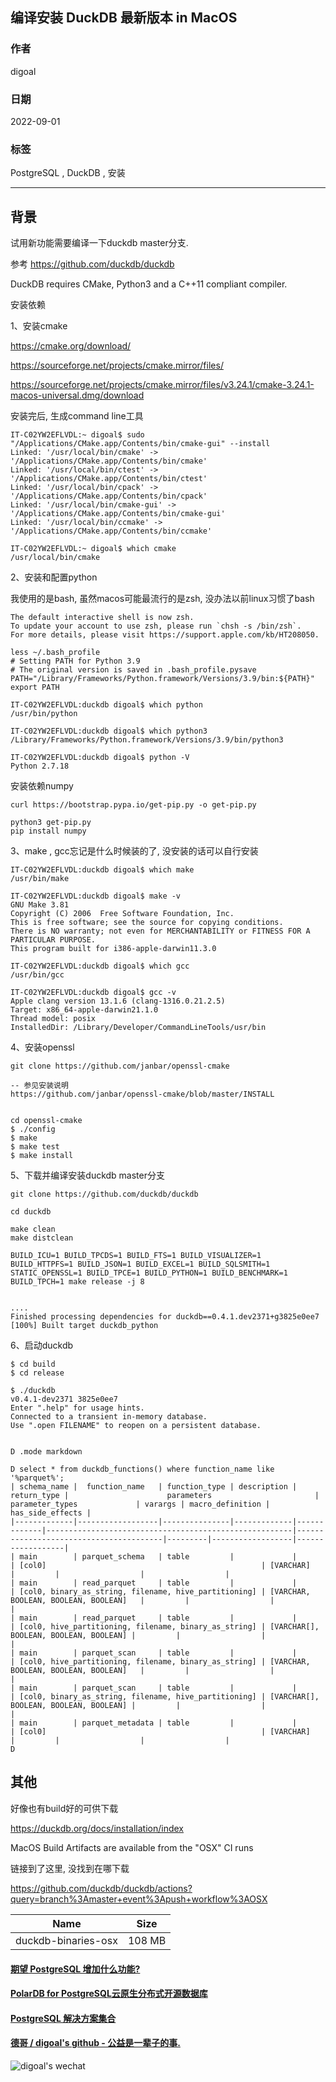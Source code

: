 ## 编译安装 DuckDB 最新版本 in MacOS  
  
### 作者  
digoal  
  
### 日期  
2022-09-01  
  
### 标签  
PostgreSQL , DuckDB , 安装  
  
----  
  
## 背景  
试用新功能需要编译一下duckdb master分支.  
  
参考 https://github.com/duckdb/duckdb  
  
DuckDB requires CMake, Python3 and a C++11 compliant compiler.  
  
安装依赖  
  
1、安装cmake  
  
https://cmake.org/download/  
  
https://sourceforge.net/projects/cmake.mirror/files/  
  
https://sourceforge.net/projects/cmake.mirror/files/v3.24.1/cmake-3.24.1-macos-universal.dmg/download  
  
安装完后, 生成command line工具  
  
```  
IT-C02YW2EFLVDL:~ digoal$ sudo "/Applications/CMake.app/Contents/bin/cmake-gui" --install  
Linked: '/usr/local/bin/cmake' -> '/Applications/CMake.app/Contents/bin/cmake'  
Linked: '/usr/local/bin/ctest' -> '/Applications/CMake.app/Contents/bin/ctest'  
Linked: '/usr/local/bin/cpack' -> '/Applications/CMake.app/Contents/bin/cpack'  
Linked: '/usr/local/bin/cmake-gui' -> '/Applications/CMake.app/Contents/bin/cmake-gui'  
Linked: '/usr/local/bin/ccmake' -> '/Applications/CMake.app/Contents/bin/ccmake'  
  
IT-C02YW2EFLVDL:~ digoal$ which cmake  
/usr/local/bin/cmake  
```  
  
2、安装和配置python  
  
我使用的是bash, 虽然macos可能最流行的是zsh, 没办法以前linux习惯了bash  
  
```  
The default interactive shell is now zsh.  
To update your account to use zsh, please run `chsh -s /bin/zsh`.  
For more details, please visit https://support.apple.com/kb/HT208050.  
```  
  
  
```  
less ~/.bash_profile  
# Setting PATH for Python 3.9  
# The original version is saved in .bash_profile.pysave  
PATH="/Library/Frameworks/Python.framework/Versions/3.9/bin:${PATH}"  
export PATH  
```  
  
```  
IT-C02YW2EFLVDL:duckdb digoal$ which python  
/usr/bin/python  
  
IT-C02YW2EFLVDL:duckdb digoal$ which python3  
/Library/Frameworks/Python.framework/Versions/3.9/bin/python3  
  
IT-C02YW2EFLVDL:duckdb digoal$ python -V  
Python 2.7.18  
```  
  
安装依赖numpy  
  
```  
curl https://bootstrap.pypa.io/get-pip.py -o get-pip.py  
  
python3 get-pip.py  
pip install numpy  
```  
  
3、make , gcc忘记是什么时候装的了, 没安装的话可以自行安装  
  
```  
IT-C02YW2EFLVDL:duckdb digoal$ which make  
/usr/bin/make  
  
IT-C02YW2EFLVDL:duckdb digoal$ make -v  
GNU Make 3.81  
Copyright (C) 2006  Free Software Foundation, Inc.  
This is free software; see the source for copying conditions.  
There is NO warranty; not even for MERCHANTABILITY or FITNESS FOR A  
PARTICULAR PURPOSE.  
This program built for i386-apple-darwin11.3.0  
  
IT-C02YW2EFLVDL:duckdb digoal$ which gcc  
/usr/bin/gcc  
  
IT-C02YW2EFLVDL:duckdb digoal$ gcc -v  
Apple clang version 13.1.6 (clang-1316.0.21.2.5)  
Target: x86_64-apple-darwin21.1.0  
Thread model: posix  
InstalledDir: /Library/Developer/CommandLineTools/usr/bin  
```  
  
  
4、安装openssl  
  
```  
git clone https://github.com/janbar/openssl-cmake  
  
-- 参见安装说明  
https://github.com/janbar/openssl-cmake/blob/master/INSTALL  
  
  
cd openssl-cmake  
$ ./config  
$ make  
$ make test  
$ make install  
```  
  
  
5、下载并编译安装duckdb master分支  
  
```  
git clone https://github.com/duckdb/duckdb  
  
cd duckdb  
  
make clean  
make distclean  
  
BUILD_ICU=1 BUILD_TPCDS=1 BUILD_FTS=1 BUILD_VISUALIZER=1 BUILD_HTTPFS=1 BUILD_JSON=1 BUILD_EXCEL=1 BUILD_SQLSMITH=1 STATIC_OPENSSL=1 BUILD_TPCE=1 BUILD_PYTHON=1 BUILD_BENCHMARK=1 BUILD_TPCH=1 make release -j 8  
  
  
....  
Finished processing dependencies for duckdb==0.4.1.dev2371+g3825e0ee7  
[100%] Built target duckdb_python  
```  
  
6、启动duckdb  
  
  
```  
$ cd build  
$ cd release  
  
$ ./duckdb  
v0.4.1-dev2371 3825e0ee7  
Enter ".help" for usage hints.  
Connected to a transient in-memory database.  
Use ".open FILENAME" to reopen on a persistent database.  
  
  
D .mode markdown  
  
D select * from duckdb_functions() where function_name like '%parquet%';  
| schema_name |  function_name   | function_type | description | return_type |                      parameters                       |            parameter_types             | varargs | macro_definition | has_side_effects |  
|-------------|------------------|---------------|-------------|-------------|-------------------------------------------------------|----------------------------------------|---------|------------------|------------------|  
| main        | parquet_schema   | table         |             |             | [col0]                                                | [VARCHAR]                              |         |                  |                  |  
| main        | read_parquet     | table         |             |             | [col0, binary_as_string, filename, hive_partitioning] | [VARCHAR, BOOLEAN, BOOLEAN, BOOLEAN]   |         |                  |                  |  
| main        | read_parquet     | table         |             |             | [col0, hive_partitioning, filename, binary_as_string] | [VARCHAR[], BOOLEAN, BOOLEAN, BOOLEAN] |         |                  |                  |  
| main        | parquet_scan     | table         |             |             | [col0, hive_partitioning, filename, binary_as_string] | [VARCHAR, BOOLEAN, BOOLEAN, BOOLEAN]   |         |                  |                  |  
| main        | parquet_scan     | table         |             |             | [col0, binary_as_string, filename, hive_partitioning] | [VARCHAR[], BOOLEAN, BOOLEAN, BOOLEAN] |         |                  |                  |  
| main        | parquet_metadata | table         |             |             | [col0]                                                | [VARCHAR]                              |         |                  |                  |  
D  
```  
  
  
## 其他  
好像也有build好的可供下载  
  
https://duckdb.org/docs/installation/index  
  
MacOS Build Artifacts are available from the "OSX" CI runs  
  
链接到了这里, 没找到在哪下载  
  
https://github.com/duckdb/duckdb/actions?query=branch%3Amaster+event%3Apush+workflow%3AOSX  
  
  
Name |	Size	  
---|---  
duckdb-binaries-osx | 108 MB  
  
  
  
#### [期望 PostgreSQL 增加什么功能?](https://github.com/digoal/blog/issues/76 "269ac3d1c492e938c0191101c7238216")
  
  
#### [PolarDB for PostgreSQL云原生分布式开源数据库](https://github.com/ApsaraDB/PolarDB-for-PostgreSQL "57258f76c37864c6e6d23383d05714ea")
  
  
#### [PostgreSQL 解决方案集合](https://yq.aliyun.com/topic/118 "40cff096e9ed7122c512b35d8561d9c8")
  
  
#### [德哥 / digoal's github - 公益是一辈子的事.](https://github.com/digoal/blog/blob/master/README.md "22709685feb7cab07d30f30387f0a9ae")
  
  
![digoal's wechat](../pic/digoal_weixin.jpg "f7ad92eeba24523fd47a6e1a0e691b59")
  

